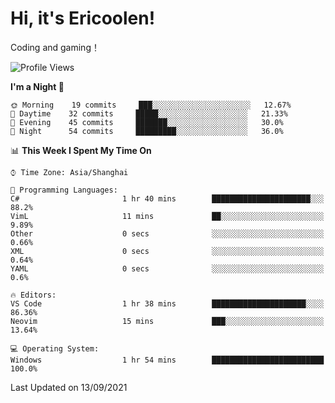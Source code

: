 # Hi, it's Ericoolen!
Coding and gaming！

<!--START_SECTION:waka-->
![Profile Views](http://img.shields.io/badge/Profile%20Views-59-blue)

**I'm a Night 🦉** 

```text
🌞 Morning    19 commits     ███░░░░░░░░░░░░░░░░░░░░░░   12.67% 
🌆 Daytime    32 commits     █████░░░░░░░░░░░░░░░░░░░░   21.33% 
🌃 Evening    45 commits     ███████░░░░░░░░░░░░░░░░░░   30.0% 
🌙 Night      54 commits     █████████░░░░░░░░░░░░░░░░   36.0%

```


📊 **This Week I Spent My Time On** 

```text
⌚︎ Time Zone: Asia/Shanghai

💬 Programming Languages: 
C#                       1 hr 40 mins        ██████████████████████░░░   88.2% 
VimL                     11 mins             ██░░░░░░░░░░░░░░░░░░░░░░░   9.89% 
Other                    0 secs              ░░░░░░░░░░░░░░░░░░░░░░░░░   0.66% 
XML                      0 secs              ░░░░░░░░░░░░░░░░░░░░░░░░░   0.64% 
YAML                     0 secs              ░░░░░░░░░░░░░░░░░░░░░░░░░   0.6%

🔥 Editors: 
VS Code                  1 hr 38 mins        █████████████████████░░░░   86.36% 
Neovim                   15 mins             ███░░░░░░░░░░░░░░░░░░░░░░   13.64%

💻 Operating System: 
Windows                  1 hr 54 mins        █████████████████████████   100.0%

```


 Last Updated on 13/09/2021
<!--END_SECTION:waka-->

